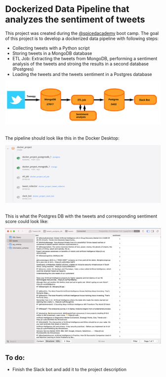 # Dockerized Data Pipeline that analyzes the sentiment of tweets

This project was created during the [@spicedacademy](https://github.com/spicedacademy/) boot camp. The goal of this project is to develop a dockerized data pipeline with following steps:
* Collecting tweets with a Python script
* Storing tweets in a MongoDB database
* ETL Job: Extracting the tweets from MongoDB, performing a sentiment analysis of the tweets and stroing the results in a second database (Postgres)
* Loading the tweets and the tweets sentiment in a Postgres database

<kbd>
  <img src="https://github.com/pavrmk/twitter_sentiment_analysis/blob/main/images/readme_file_images/structure.svg">
</kbd>
<br>
<br>

The pipeline should look like this in the Docker Desktop:

<kbd>
  <img src="https://github.com/pavrmk/twitter_sentiment_analysis/blob/main/images/readme_file_images/docker_pipeline.png">
</kbd>
<br>
<br>

This is what the Postgres DB with the tweets and corresponding sentiment score could look like:

<kbd>
  <img src="https://github.com/pavrmk/twitter_sentiment_analysis/blob/main/images/readme_file_images/postgres_tweets.png">
</kbd>

## To do:
* Finish the Slack bot and add it to the project description
